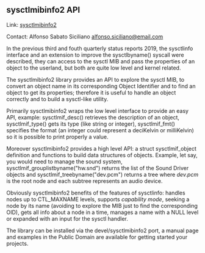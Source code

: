 ## sysctlmibinfo2 API ##

Link:	 [sysctlmibinfo2](https://gitlab.com/alfix/sysctlmibinfo2)  

Contact: Alfonso Sabato Siciliano <alfonso.siciliano@email.com>  

In the previous third and fouth quarterly status reports 2019, the sysctlinfo
interface and an extension to improve the sysctlbyname() syscall were described,
they can access to the sysctl MIB and pass the properties of an object to the
userland, but both are quite low level and kernel related.

The sysctlmibinfo2 library provides an API to explore the sysctl MIB, to convert
an object name in its corresponding Object Identifier and to find an object to
get its properties; therefore it is useful to handle an object correctly and to
build a sysctl-like utility.

Primarily sysctlmibinfo2 wraps the low level interface to provide an easy API,
example: sysctlmif\_desc() retrieves the description of an object,
sysctlmif\_type() gets its type (like string or integer), sysctlmif\_fmt()
specifies the format (an integer could represent a deciKelvin or milliKelvin) so
it is possible to print properly a value.

Moreover sysctlmibinfo2 provides a high level API: a struct sysctlmif\_object
definition and functions to build data structures of objects.
Example, let say, you would need to manage the sound system,
sysctlmif\_grouplistbyname("hw.snd") returns the list of the Sound Driver
objects and sysctlmif\_treebyname("dev.pcm") returns a tree where _dev.pcm_ is
the root node and each subtree represents an audio device.

Obviously sysctlmibinfo2 benefits of the features of sysctlinfo: handles nodes
up to CTL\_MAXNAME levels, supports _capability mode_, seeking a node by its name
(avoiding to explore the MIB just to find the corresponding OID), gets all info
about a node in a time, manages a name with a NULL level or expanded with an
input for the sysctl handler.

The library can be installed via the devel/sysctlmibinfo2 port, a manual page
and examples in the Public Domain are available for getting started your projects.
